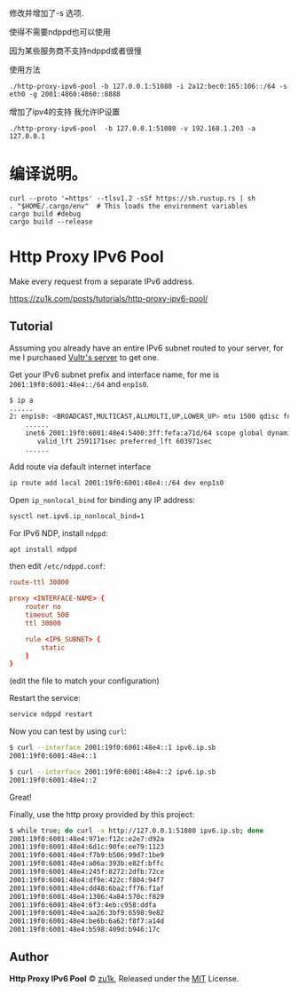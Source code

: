 修改并增加了-s 选项.

使得不需要ndppd也可以使用

因为某些服务商不支持ndppd或者很慢

使用方法
```shell
./http-proxy-ipv6-pool -b 127.0.0.1:51080 -i 2a12:bec0:165:106::/64 -s eth0 -g 2001:4860:4860::8888
```
增加了ipv4的支持 我允许IP设置
```shell
./http-proxy-ipv6-pool  -b 127.0.0.1:51080 -v 192.168.1.203 -a 127.0.0.1
```

# 编译说明。    
```shell
curl --proto '=https' --tlsv1.2 -sSf https://sh.rustup.rs | sh
. "$HOME/.cargo/env"  # This loads the environment variables
cargo build #debug
cargo build --release

```

# Http Proxy IPv6 Pool

Make every request from a separate IPv6 address.

https://zu1k.com/posts/tutorials/http-proxy-ipv6-pool/

## Tutorial

Assuming you already have an entire IPv6 subnet routed to your server, for me I purchased [Vultr's server](https://www.vultr.com/?ref=9039594-8H) to get one.

Get your IPv6 subnet prefix and interface name, for me is `2001:19f0:6001:48e4::/64` and `enp1s0`.

```sh
$ ip a
......
2: enp1s0: <BROADCAST,MULTICAST,ALLMULTI,UP,LOWER_UP> mtu 1500 qdisc fq state UP group default qlen 1000
    ......
    inet6 2001:19f0:6001:48e4:5400:3ff:fefa:a71d/64 scope global dynamic mngtmpaddr 
       valid_lft 2591171sec preferred_lft 603971sec
    ......
```

Add route via default internet interface

```sh
ip route add local 2001:19f0:6001:48e4::/64 dev enp1s0
```

Open `ip_nonlocal_bind` for binding any IP address:

```sh
sysctl net.ipv6.ip_nonlocal_bind=1
```

For IPv6 NDP, install `ndppd`:

```sh
apt install ndppd
```

then edit `/etc/ndppd.conf`:


```conf
route-ttl 30000

proxy <INTERFACE-NAME> {
    router no
    timeout 500
    ttl 30000

    rule <IP6_SUBNET> {
        static
    }
}
```
(edit the file to match your configuration)

Restart the service:
```sh
service ndppd restart
```


Now you can test by using `curl`:

```sh
$ curl --interface 2001:19f0:6001:48e4::1 ipv6.ip.sb
2001:19f0:6001:48e4::1

$ curl --interface 2001:19f0:6001:48e4::2 ipv6.ip.sb
2001:19f0:6001:48e4::2
```

Great!

Finally, use the http proxy provided by this project:

```sh
$ while true; do curl -x http://127.0.0.1:51080 ipv6.ip.sb; done
2001:19f0:6001:48e4:971e:f12c:e2e7:d92a
2001:19f0:6001:48e4:6d1c:90fe:ee79:1123
2001:19f0:6001:48e4:f7b9:b506:99d7:1be9
2001:19f0:6001:48e4:a06a:393b:e82f:bffc
2001:19f0:6001:48e4:245f:8272:2dfb:72ce
2001:19f0:6001:48e4:df9e:422c:f804:94f7
2001:19f0:6001:48e4:dd48:6ba2:ff76:f1af
2001:19f0:6001:48e4:1306:4a84:570c:f829
2001:19f0:6001:48e4:6f3:4eb:c958:ddfa
2001:19f0:6001:48e4:aa26:3bf9:6598:9e82
2001:19f0:6001:48e4:be6b:6a62:f8f7:a14d
2001:19f0:6001:48e4:b598:409d:b946:17c
```

## Author

**Http Proxy IPv6 Pool** © [zu1k](https://github.com/zu1k), Released under the [MIT](./LICENSE) License.
